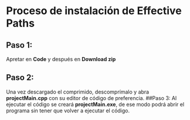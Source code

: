 # Proceso de instalación de Effective Paths
## Paso 1: 
Apretar en **Code** y después en **Download zip** 
## Paso 2: 
Una vez descargado el comprimido, descomprímalo y abra **projectMain.cpp** con su editor de código de preferencia.
##Paso 3:
Al ejecutar el código se creará  **projectMain.exe**, de ese modo podrá abrir el programa sin tener que volver a ejecutar el código.
